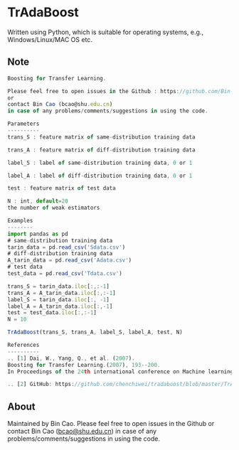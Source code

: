 # TrAdaBoost

Written using Python, which is suitable for operating systems, e.g., Windows/Linux/MAC OS etc.

## Note
``` javascript
Boosting for Transfer Learning.

Please feel free to open issues in the Github : https://github.com/Bin-Cao/TrAdaboost
or 
contact Bin Cao (bcao@shu.edu.cn)
in case of any problems/comments/suggestions in using the code. 

Parameters
----------
trans_S : feature matrix of same-distribution training data

trans_A : feature matrix of diff-distribution training data

label_S : label of same-distribution training data, 0 or 1

label_A : label of diff-distribution training data, 0 or 1

test : feature matrix of test data

N : int, default=20
the number of weak estimators

Examples
--------
import pandas as pd
# same-distribution training data
tarin_data = pd.read_csv('Sdata.csv')
# diff-distribution training data
A_tarin_data = pd.read_csv('Adata.csv')
# test data
test_data = pd.read_csv('Tdata.csv')

trans_S = tarin_data.iloc[:,:-1]
trans_A = A_tarin_data.iloc[:,:-1]
label_S = tarin_data.iloc[:, -1]
label_A = A_tarin_data.iloc[:,-1]
test = test_data.iloc[:,:-1]
N = 10

TrAdaBoost(trans_S, trans_A, label_S, label_A, test, N)

References
----------
.. [1] Dai, W., Yang, Q., et al. (2007). 
Boosting for Transfer Learning.(2007), 193--200. 
In Proceedings of the 24th international conference on Machine learning.

.. [2] GitHub: https://github.com/chenchiwei/tradaboost/blob/master/TrAdaboost.py
```

## About
Maintained by Bin Cao. Please feel free to open issues in the Github or contact Bin Cao
(bcao@shu.edu.cn) in case of any problems/comments/suggestions in using the code. 

